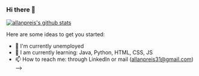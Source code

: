 ### Hi there 👋

[![allanpreis's github stats](https://github-readme-stats.vercel.app/api?username=allanpreis "![allanpreis's github stats")](https://github.com/allanpreis/github-readme-stats)


Here are some ideas to get you started:

- 🔭 I'm currently unemployed
- 🌱 I am currently learning: Java, Python, HTML, CSS, JS
- 📫 How to reach me: through LinkedIn or mail (allanpreis31@gmail.com)
-->
